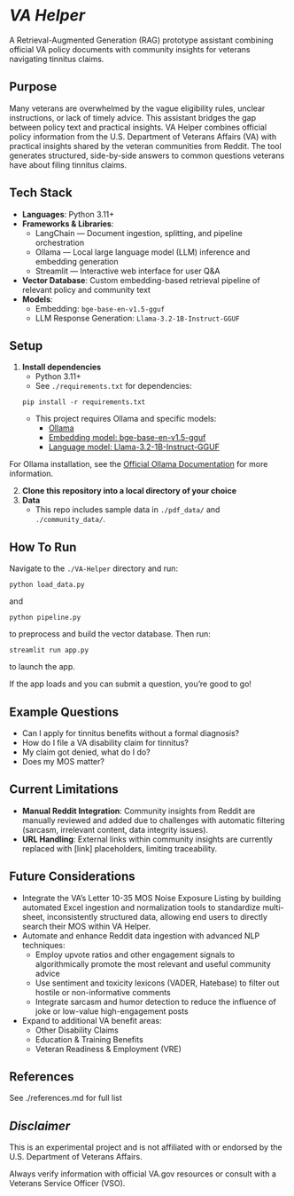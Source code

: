 # _VA Helper_
A Retrieval-Augmented Generation (RAG) prototype assistant combining official VA policy documents with community insights for veterans navigating tinnitus claims.

## Purpose
Many veterans are overwhelmed by the vague eligibility rules, unclear instructions, or lack of timely advice. This assistant bridges the gap between policy text and practical insights. VA Helper combines official policy information from the U.S. Department of Veterans Affairs (VA) with practical insights shared by the veteran communities from Reddit. The tool generates structured, side-by-side answers to common questions veterans have about filing tinnitus claims.

## Tech Stack
- **Languages**: Python 3.11+
- **Frameworks & Libraries**:
  - LangChain — Document ingestion, splitting, and pipeline orchestration
  - Ollama — Local large language model (LLM) inference and embedding generation
  - Streamlit — Interactive web interface for user Q&A
- **Vector Database**: Custom embedding-based retrieval pipeline of relevant policy and community text
- **Models**:
  - Embedding: `bge-base-en-v1.5-gguf`
  - LLM Response Generation: `Llama-3.2-1B-Instruct-GGUF`

## Setup
1. **Install dependencies**
   - Python 3.11+
   - See `./requirements.txt` for dependencies:
   ```
   pip install -r requirements.txt
   ```
   - This project requires Ollama and specific models:
     - [Ollama](https://ollama.com/)
     - [Embedding model: bge-base-en-v1.5-gguf](https://huggingface.co/CompendiumLabs/bge-base-en-v1.5-gguf)
     - [Language model: Llama-3.2-1B-Instruct-GGUF](https://huggingface.co/bartowski/Llama-3.2-1B-Instruct-GGUF)

For Ollama installation, see the [Official Ollama Documentation](https://github.com/ollama/ollama/tree/main/docs) for more information.

2. **Clone this repository into a local directory of your choice**
3. **Data**
   - This repo includes sample data in `./pdf_data/` and `./community_data/`. 

## How To Run
Navigate to the `./VA-Helper` directory and run:
```
python load_data.py
```
and
```
python pipeline.py
```
to preprocess and build the vector database. Then run:
```
streamlit run app.py
```
to launch the app. 

If the app loads and you can submit a question, you’re good to go!

## Example Questions
- Can I apply for tinnitus benefits without a formal diagnosis?
- How do I file a VA disability claim for tinnitus?
- My claim got denied, what do I do?
- Does my MOS matter?

## Current Limitations
- **Manual Reddit Integration**: Community insights from Reddit are manually reviewed and added due to challenges with automatic filtering (sarcasm, irrelevant content, data integrity issues).
- **URL Handling**: External links within community insights are currently replaced with [link] placeholders, limiting traceability.

## Future Considerations
- Integrate the VA’s Letter 10-35 MOS Noise Exposure Listing by building automated Excel ingestion and normalization tools to standardize multi-sheet, inconsistently structured data, allowing end users to directly search their MOS within VA Helper.
- Automate and enhance Reddit data ingestion with advanced NLP techniques:
  - Employ upvote ratios and other engagement signals to algorithmically promote the most relevant and useful community advice
  - Use sentiment and toxicity lexicons (VADER, Hatebase) to filter out hostile or non-informative comments
  - Integrate sarcasm and humor detection to reduce the influence of joke or low-value high-engagement posts
- Expand to additional VA benefit areas:
  - Other Disability Claims
  - Education & Training Benefits
  - Veteran Readiness & Employment (VRE)

## References
See ./references.md for full list

## _Disclaimer_
This is an experimental project and is not affiliated with or endorsed by the U.S. Department of Veterans Affairs. 

Always verify information with official VA.gov resources or consult with a Veterans Service Officer (VSO).
